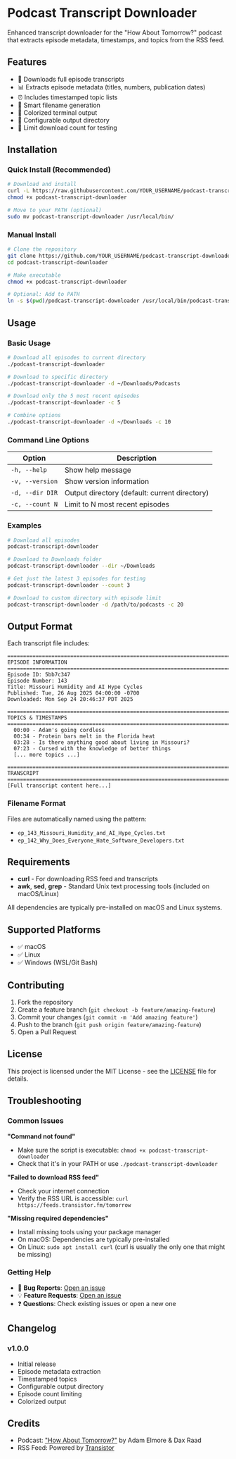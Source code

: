 # Podcast Transcript Downloader

Enhanced transcript downloader for the "How About Tomorrow?" podcast that extracts episode metadata, timestamps, and topics from the RSS feed.

## Features

- 📝 Downloads full episode transcripts
- 📊 Extracts episode metadata (titles, numbers, publication dates)
- ⏰ Includes timestamped topic lists
- 🎯 Smart filename generation
- 🎨 Colorized terminal output
- 📁 Configurable output directory
- 🔢 Limit download count for testing

## Installation

### Quick Install (Recommended)

```bash
# Download and install
curl -L https://raw.githubusercontent.com/YOUR_USERNAME/podcast-transcript-downloader/main/podcast-transcript-downloader -o podcast-transcript-downloader
chmod +x podcast-transcript-downloader

# Move to your PATH (optional)
sudo mv podcast-transcript-downloader /usr/local/bin/
```

### Manual Install

```bash
# Clone the repository
git clone https://github.com/YOUR_USERNAME/podcast-transcript-downloader.git
cd podcast-transcript-downloader

# Make executable
chmod +x podcast-transcript-downloader

# Optional: Add to PATH
ln -s $(pwd)/podcast-transcript-downloader /usr/local/bin/podcast-transcript-downloader
```

## Usage

### Basic Usage

```bash
# Download all episodes to current directory
./podcast-transcript-downloader

# Download to specific directory
./podcast-transcript-downloader -d ~/Downloads/Podcasts

# Download only the 5 most recent episodes
./podcast-transcript-downloader -c 5

# Combine options
./podcast-transcript-downloader -d ~/Downloads -c 10
```

### Command Line Options

| Option | Description |
|--------|-------------|
| `-h, --help` | Show help message |
| `-v, --version` | Show version information |
| `-d, --dir DIR` | Output directory (default: current directory) |
| `-c, --count N` | Limit to N most recent episodes |

### Examples

```bash
# Download all episodes
podcast-transcript-downloader

# Download to Downloads folder
podcast-transcript-downloader --dir ~/Downloads

# Get just the latest 3 episodes for testing
podcast-transcript-downloader --count 3

# Download to custom directory with episode limit
podcast-transcript-downloader -d /path/to/podcasts -c 20
```

## Output Format

Each transcript file includes:

```
================================================================================
EPISODE INFORMATION
================================================================================
Episode ID: 5bb7c347
Episode Number: 143
Title: Missouri Humidity and AI Hype Cycles
Published: Tue, 26 Aug 2025 04:00:00 -0700
Downloaded: Mon Sep 24 20:46:37 PDT 2025

================================================================================
TOPICS & TIMESTAMPS
================================================================================
  00:00 - Adam's going cordless
  00:34 - Protein bars melt in the Florida heat
  03:28 - Is there anything good about living in Missouri?
  07:23 - Cursed with the knowledge of better things
  [... more topics ...]

================================================================================
TRANSCRIPT
================================================================================
[Full transcript content here...]
```

### Filename Format

Files are automatically named using the pattern:
- `ep_143_Missouri_Humidity_and_AI_Hype_Cycles.txt`
- `ep_142_Why_Does_Everyone_Hate_Software_Developers.txt`

## Requirements

- **curl** - For downloading RSS feed and transcripts
- **awk**, **sed**, **grep** - Standard Unix text processing tools (included on macOS/Linux)

All dependencies are typically pre-installed on macOS and Linux systems.

## Supported Platforms

- ✅ macOS
- ✅ Linux
- ✅ Windows (WSL/Git Bash)

## Contributing

1. Fork the repository
2. Create a feature branch (`git checkout -b feature/amazing-feature`)
3. Commit your changes (`git commit -m 'Add amazing feature'`)
4. Push to the branch (`git push origin feature/amazing-feature`)
5. Open a Pull Request

## License

This project is licensed under the MIT License - see the [LICENSE](LICENSE) file for details.

## Troubleshooting

### Common Issues

**"Command not found"**
- Make sure the script is executable: `chmod +x podcast-transcript-downloader`
- Check that it's in your PATH or use `./podcast-transcript-downloader`

**"Failed to download RSS feed"**
- Check your internet connection
- Verify the RSS URL is accessible: `curl https://feeds.transistor.fm/tomorrow`

**"Missing required dependencies"**
- Install missing tools using your package manager
- On macOS: Dependencies are typically pre-installed
- On Linux: `sudo apt install curl` (curl is usually the only one that might be missing)

### Getting Help

- 🐛 **Bug Reports**: [Open an issue](https://github.com/YOUR_USERNAME/podcast-transcript-downloader/issues)
- 💡 **Feature Requests**: [Open an issue](https://github.com/YOUR_USERNAME/podcast-transcript-downloader/issues)
- ❓ **Questions**: Check existing issues or open a new one

## Changelog

### v1.0.0
- Initial release
- Episode metadata extraction
- Timestamped topics
- Configurable output directory
- Episode count limiting
- Colorized output

## Credits

- Podcast: ["How About Tomorrow?"](https://tomorrow.fm) by Adam Elmore & Dax Raad
- RSS Feed: Powered by [Transistor](https://transistor.fm)
